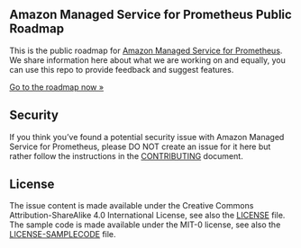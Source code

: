 ## Amazon Managed Service for Prometheus Public Roadmap

This is the public roadmap for [Amazon Managed Service for Prometheus](https://aws.amazon.com/prometheus/). We share information here about what we are working on and equally, you can use this repo to provide feedback and suggest features.

[Go to the roadmap now »](https://github.com/aws/amazon-managed-service-for-prometheus-roadmap/issues)


## Security

If you think you’ve found a potential security issue with Amazon Managed Service for Prometheus, please DO NOT create an issue for it here but rather follow the instructions in the [CONTRIBUTING](CONTRIBUTING.md#security-issue-notifications) document.

## License 

The issue content is made available under the Creative Commons Attribution-ShareAlike 4.0 International License, see also the [LICENSE](/LICENSE-SUMMARY) file.
The sample code is made available under the MIT-0 license, see also the [LICENSE-SAMPLECODE](/LICENSE-SAMPLECODE) file.
